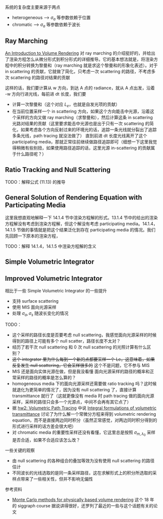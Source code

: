 系统的复杂度主要来源于两点
* heterogeneous  --> $\sigma_a$ 等参数依赖于位置
* chromatic --> $\sigma_a$ 等参数依赖于波长
## Ray Marching

[An Introduction to Volume Rendering](https://www.scratchapixel.com/lessons/3d-basic-rendering/volume-rendering-for-developers/intro-volume-rendering.html) 对 ray marching 的介绍挺好的，并给出了渲染方程怎么从微分形式到积分形式的详细推导。它的基本想法就是，将渲染方程中的积分转换为黎曼和（ray marching 就是求这个黎曼和的形象化表述）。对于 in scattering 的贡献，它就做了简化，只考虑一次 scattering 的路径，不考虑多次 scattering 的路径对结果的贡献

这样的话，我们要计算从 w 方向，到达 A 点的 radiance，就从 A 点出发，沿着 -w 方向行进光线，每前进 dt 长度，我们要
* 计算一次黎曼和（这个对应 $L_e$，也就是自发光项的贡献）
* 在当前位置采样一个 in scattering 方向，如果这个方向能击中光源，沿着这个采样的方向又做 ray marching（求黎曼和），然后计算这条 in scattering 光路对结果的贡献（这里要求能击中光源也是出于只有一次 scattering 的简化，如果考虑各个方向反射过来的环境光的话，追踪一条光线就分裂出了追踪多条光线，path tracing 就没法做了）
直到前进 dt 长度光线离开了这个 participating media，那就正常往前继续做路径追踪即可（细想一下这里我觉得稍微有些别扭，如果使用路径追踪的话，这里光源 in-scattering 的贡献属于什么路径呢？）
## Ratio Tracking and Null Scattering

TODO：解释公式 (11.13) 的推导
## General Solution of Rendering Equation with Participating Media

这里我想直观地解释一下 14.1.4 节中渲染方程解的形式。13.1.4 节中的给出的渲染方程解没有考虑到渲染方程解，但这个解没有考虑 participating media。14.1.4，14.1.5 节做的事情就是把这个结果泛化到存在 participating media 的情况。我们先回顾一下原本的渲染方程，

TODO：解释 14.1.4，14.1.5 中渲染方程解的含义
## Simple Volumetric Integrator

## Improved Volumetric Integrator

相比于一些 Simple Volumetric Integrator 的一些提升
* 支持 surface scattering
* 使用 MIS 面向光源采样
* 处理 $\sigma_a, \sigma_s$ 随波长变化的情况


TODO：
* 这个采样的路径长度是否要考虑 null scattering，我感觉面向光源采样的时候得到的路径上可能有多个 null scatter，路径长度不太对？
* 经历了若干次 null scattering 和 0 次 null scattering 的光照计算有什么区别？
* ~~这个 integrator 里为什么每到一个新的点都要采样一个 Le，这意味着，如果反复发生 null scattering，它会采样很多的~~ 这个不是问题，它不参与 MIS
* MIS 还是面向实体光源在做，但是我没看懂 面向光源采样的路径的概率和正常采样的路径的概率是怎么算的？
* homogeneous media 下的面向光源采样还需要做 ratio tracking 吗？这时候就退化为更简单的情况了，因为没有 null scattering 了，直接计算 transmittance 就行了（这就更像没有 media 时 path tracing 做的面向光源采样，采样的路径只会多一个光源点，中间不会再有其它点了）
* 据 [hw2: Volumetric Path Tracing](https://cseweb.ucsd.edu/~tzli/cse272/wi2024/homework2.pdf) 中说 [Integral formulations of volumetric transmittance](https://dl.acm.org/doi/pdf/10.1145/3355089.3356559) 讨论了为什么解一个常微分方程来得到 volumetric rendering equation，而不是直接两边同时积分（虽然正常感觉，对两边同时积分得到的形式进行采样的话方差会很大吧）
* 对 chromatic media 的重要性采样还没有看懂，它这里总是按照 $\sigma_{m,\lambda_0}$ 采样是否合适，如果不合适应该怎么改？

一些关键的观察
* 由 null scattering 的各种组合的叠加等效为没有使用 null scattering 的路径估计
* 不同波长的光线选取的是同一条采样路径，这在求解形式上的积分所选取的采样点带来了一些相关性，但并不影响无偏性


参考资料
* [Monte Carlo methods for physically based volume rendering](https://cs.dartmouth.edu/~wjarosz/publications/novak18monte-sig.html) 这个 18 年的 siggraph course 据说讲得很好，还罗列了最近的一些与这个话题有关的论文